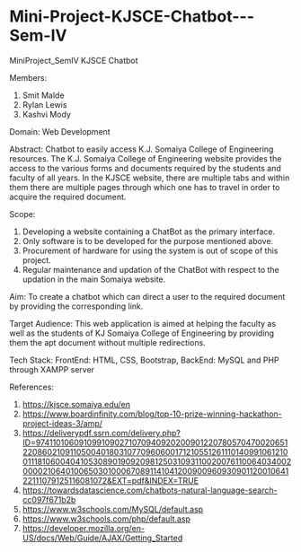 # Mini-Project-KJSCE-Chatbot---Sem-IV
MiniProject_SemIV
KJSCE Chatbot

Members:
1. Smit Malde
2. Rylan Lewis
3. Kashvi Mody

Domain: 
Web Development

Abstract:
Chatbot to easily access K.J. Somaiya College of Engineering resources. The K.J. Somaiya College of Engineering website provides the access to the various forms and documents required by the students and faculty of all years. 
In the KJSCE website, there are multiple tabs and within them there are multiple pages through which one has to travel in order to acquire the required document.

Scope:
1. Developing a website containing a ChatBot as the primary interface.
2. Only software is to be developed for the purpose mentioned above.
3. Procurement of hardware for using the system is out of scope of this project.
4. Regular maintenance and updation of the ChatBot with respect to the updation in the main Somaiya website.

Aim:
To create a chatbot which can direct a user to the required document by providing the corresponding link.

Target Audience:
This web application is aimed at helping the faculty as well as the students of KJ Somaiya College of Engineering by providing them the apt document without multiple redirections. 

Tech Stack:
FrontEnd: HTML, CSS, Bootstrap,
BackEnd: MySQL and PHP through XAMPP server 

References:

1. https://kjsce.somaiya.edu/en
2. https://www.boardinfinity.com/blog/top-10-prize-winning-hackathon-project-ideas-3/amp/
3. https://deliverypdf.ssrn.com/delivery.php?ID=974110106091099109027107094092020090122078057047002065122086021091105004018031077096060017121055126111014099106121001118106004041053089019092098125031093110020076110064034002000021064010065030100067089114104120090096093090112001064122111079125116081072&EXT=pdf&INDEX=TRUE
4. https://towardsdatascience.com/chatbots-natural-language-search-cc097f671b2b
5. https://www.w3schools.com/MySQL/default.asp
6. https://www.w3schools.com/php/default.asp
7. https://developer.mozilla.org/en-US/docs/Web/Guide/AJAX/Getting_Started
